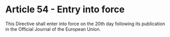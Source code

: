 # Article 54 - Entry into force


This Directive shall enter into force on the 20th day following its publication in the Official Journal of the European Union.
